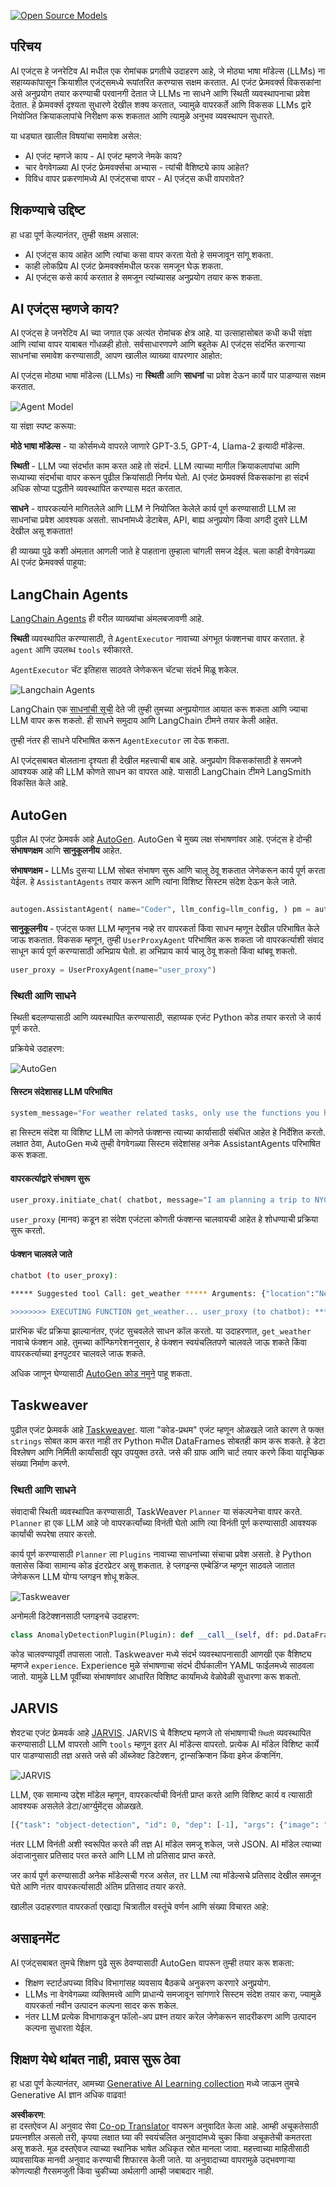 <!--
CO_OP_TRANSLATOR_METADATA:
{
  "original_hash": "11f03c81f190d9cbafd0f977dcbede6c",
  "translation_date": "2025-07-09T17:22:33+00:00",
  "source_file": "17-ai-agents/README.md",
  "language_code": "mr"
}
-->
[![Open Source Models](../../../translated_images/17-lesson-banner.a5b918fb0920e4e6d8d391a100f5cb1d5929f4c2752c937d40392905dec82592.mr.png)](https://aka.ms/gen-ai-lesson17-gh?WT.mc_id=academic-105485-koreyst)

## परिचय

AI एजंट्स हे जनरेटिव AI मधील एक रोमांचक प्रगतीचे उदाहरण आहे, जे मोठ्या भाषा मॉडेल्स (LLMs) ना सहाय्यकांपासून क्रियाशील एजंट्समध्ये रूपांतरित करण्यास सक्षम करतात. AI एजंट फ्रेमवर्क्स विकसकांना असे अनुप्रयोग तयार करण्याची परवानगी देतात जे LLMs ना साधने आणि स्थिती व्यवस्थापनाचा प्रवेश देतात. हे फ्रेमवर्क्स दृश्यता सुधारणे देखील शक्य करतात, ज्यामुळे वापरकर्ते आणि विकसक LLMs द्वारे नियोजित क्रियाकलापांचे निरीक्षण करू शकतात आणि त्यामुळे अनुभव व्यवस्थापन सुधारते.

या धड्यात खालील विषयांचा समावेश असेल:

- AI एजंट म्हणजे काय - AI एजंट म्हणजे नेमके काय?
- चार वेगवेगळ्या AI एजंट फ्रेमवर्क्सचा अभ्यास - त्यांची वैशिष्ट्ये काय आहेत?
- विविध वापर प्रकरणांमध्ये AI एजंट्सचा वापर - AI एजंट्स कधी वापरावेत?

## शिकण्याचे उद्दिष्ट

हा धडा पूर्ण केल्यानंतर, तुम्ही सक्षम असाल:

- AI एजंट्स काय आहेत आणि त्यांचा कसा वापर करता येतो हे समजावून सांगू शकता.
- काही लोकप्रिय AI एजंट फ्रेमवर्क्समधील फरक समजून घेऊ शकता.
- AI एजंट्स कसे कार्य करतात हे समजून त्यांच्यासह अनुप्रयोग तयार करू शकता.

## AI एजंट्स म्हणजे काय?

AI एजंट्स हे जनरेटिव AI च्या जगात एक अत्यंत रोमांचक क्षेत्र आहे. या उत्साहासोबत कधी कधी संज्ञा आणि त्यांचा वापर याबाबत गोंधळही होतो. सर्वसाधारणपणे आणि बहुतेक AI एजंट्स संदर्भित करणाऱ्या साधनांचा समावेश करण्यासाठी, आपण खालील व्याख्या वापरणार आहोत:

AI एजंट्स मोठ्या भाषा मॉडेल्स (LLMs) ना **स्थिती** आणि **साधनां** चा प्रवेश देऊन कार्ये पार पाडण्यास सक्षम करतात.

![Agent Model](../../../translated_images/what-agent.21f2893bdfd01e6a7fd09b0416c2b15594d97f44bbb2ab5a1ff8bf643d2fcb3d.mr.png)

या संज्ञा स्पष्ट करूया:

**मोठे भाषा मॉडेल्स** - या कोर्समध्ये वापरले जाणारे GPT-3.5, GPT-4, Llama-2 इत्यादी मॉडेल्स.

**स्थिती** - LLM ज्या संदर्भात काम करत आहे तो संदर्भ. LLM त्याच्या मागील क्रियाकलापांचा आणि सध्याच्या संदर्भाचा वापर करून पुढील क्रियांसाठी निर्णय घेतो. AI एजंट फ्रेमवर्क्स विकसकांना हा संदर्भ अधिक सोप्या पद्धतीने व्यवस्थापित करण्यास मदत करतात.

**साधने** - वापरकर्त्याने मागितलेले आणि LLM ने नियोजित केलेले कार्य पूर्ण करण्यासाठी LLM ला साधनांचा प्रवेश आवश्यक असतो. साधनांमध्ये डेटाबेस, API, बाह्य अनुप्रयोग किंवा अगदी दुसरे LLM देखील असू शकतात!

ही व्याख्या पुढे कशी अंमलात आणली जाते हे पाहताना तुम्हाला चांगली समज देईल. चला काही वेगवेगळ्या AI एजंट फ्रेमवर्क्स पाहूया:

## LangChain Agents

[LangChain Agents](https://python.langchain.com/docs/how_to/#agents?WT.mc_id=academic-105485-koreyst) ही वरील व्याख्यांचा अंमलबजावणी आहे.

**स्थिती** व्यवस्थापित करण्यासाठी, ते `AgentExecutor` नावाच्या अंगभूत फंक्शनचा वापर करतात. हे `agent` आणि उपलब्ध `tools` स्वीकारते.

`AgentExecutor` चॅट इतिहास साठवते जेणेकरून चॅटचा संदर्भ मिळू शकेल.

![Langchain Agents](../../../translated_images/langchain-agents.edcc55b5d5c437169a2037211284154561183c58bcec6d4ac2f8a79046fac9af.mr.png)

LangChain एक [साधनांची सूची](https://integrations.langchain.com/tools?WT.mc_id=academic-105485-koreyst) देते जी तुम्ही तुमच्या अनुप्रयोगात आयात करू शकता आणि ज्याचा LLM वापर करू शकतो. ही साधने समुदाय आणि LangChain टीमने तयार केली आहेत.

तुम्ही नंतर ही साधने परिभाषित करून `AgentExecutor` ला देऊ शकता.

AI एजंट्सबाबत बोलताना दृश्यता ही देखील महत्त्वाची बाब आहे. अनुप्रयोग विकसकांसाठी हे समजणे आवश्यक आहे की LLM कोणते साधन का वापरत आहे. यासाठी LangChain टीमने LangSmith विकसित केले आहे.

## AutoGen

पुढील AI एजंट फ्रेमवर्क आहे [AutoGen](https://microsoft.github.io/autogen/?WT.mc_id=academic-105485-koreyst). AutoGen चे मुख्य लक्ष संभाषणांवर आहे. एजंट्स हे दोन्ही **संभाषणक्षम** आणि **सानुकूलनीय** आहेत.

**संभाषणक्षम -** LLMs दुसऱ्या LLM सोबत संभाषण सुरू आणि चालू ठेवू शकतात जेणेकरून कार्य पूर्ण करता येईल. हे `AssistantAgents` तयार करून आणि त्यांना विशिष्ट सिस्टम संदेश देऊन केले जाते.

```python

autogen.AssistantAgent( name="Coder", llm_config=llm_config, ) pm = autogen.AssistantAgent( name="Product_manager", system_message="Creative in software product ideas.", llm_config=llm_config, )

```

**सानुकूलनीय** - एजंट्स फक्त LLM म्हणूनच नव्हे तर वापरकर्ता किंवा साधन म्हणून देखील परिभाषित केले जाऊ शकतात. विकसक म्हणून, तुम्ही `UserProxyAgent` परिभाषित करू शकता जो वापरकर्त्याशी संवाद साधून कार्य पूर्ण करण्यासाठी अभिप्राय घेतो. हा अभिप्राय कार्य चालू ठेवू शकतो किंवा थांबवू शकतो.

```python
user_proxy = UserProxyAgent(name="user_proxy")
```

### स्थिती आणि साधने

स्थिती बदलण्यासाठी आणि व्यवस्थापित करण्यासाठी, सहाय्यक एजंट Python कोड तयार करतो जे कार्य पूर्ण करते.

प्रक्रियेचे उदाहरण:

![AutoGen](../../../translated_images/autogen.dee9a25a45fde584fedd84b812a6e31de5a6464687cdb66bb4f2cb7521391856.mr.png)

#### सिस्टम संदेशासह LLM परिभाषित

```python
system_message="For weather related tasks, only use the functions you have been provided with. Reply TERMINATE when the task is done."
```

हा सिस्टम संदेश या विशिष्ट LLM ला कोणते फंक्शन्स त्याच्या कार्यासाठी संबंधित आहेत हे निर्देशित करतो. लक्षात ठेवा, AutoGen मध्ये तुम्ही वेगवेगळ्या सिस्टम संदेशांसह अनेक AssistantAgents परिभाषित करू शकता.

#### वापरकर्त्याद्वारे संभाषण सुरू

```python
user_proxy.initiate_chat( chatbot, message="I am planning a trip to NYC next week, can you help me pick out what to wear? ", )

```

`user_proxy` (मानव) कडून हा संदेश एजंटला कोणती फंक्शन्स चालवायची आहेत हे शोधण्याची प्रक्रिया सुरू करतो.

#### फंक्शन चालवले जाते

```bash
chatbot (to user_proxy):

***** Suggested tool Call: get_weather ***** Arguments: {"location":"New York City, NY","time_periond:"7","temperature_unit":"Celsius"} ******************************************************** --------------------------------------------------------------------------------

>>>>>>>> EXECUTING FUNCTION get_weather... user_proxy (to chatbot): ***** Response from calling function "get_weather" ***** 112.22727272727272 EUR ****************************************************************

```

प्रारंभिक चॅट प्रक्रिया झाल्यानंतर, एजंट सुचवलेले साधन कॉल करतो. या उदाहरणात, `get_weather` नावाचे फंक्शन आहे. तुमच्या कॉन्फिगरेशननुसार, हे फंक्शन स्वयंचलितपणे चालवले जाऊ शकते किंवा वापरकर्त्याच्या इनपुटवर चालवले जाऊ शकते.

अधिक जाणून घेण्यासाठी [AutoGen कोड नमुने](https://microsoft.github.io/autogen/docs/Examples/?WT.mc_id=academic-105485-koreyst) पाहू शकता.

## Taskweaver

पुढील एजंट फ्रेमवर्क आहे [Taskweaver](https://microsoft.github.io/TaskWeaver/?WT.mc_id=academic-105485-koreyst). याला "कोड-प्रथम" एजंट म्हणून ओळखले जाते कारण ते फक्त `strings` सोबत काम करत नाही तर Python मधील DataFrames सोबतही काम करू शकते. हे डेटा विश्लेषण आणि निर्मिती कार्यांसाठी खूप उपयुक्त ठरते. जसे की ग्राफ आणि चार्ट तयार करणे किंवा यादृच्छिक संख्या निर्माण करणे.

### स्थिती आणि साधने

संवादाची स्थिती व्यवस्थापित करण्यासाठी, TaskWeaver `Planner` या संकल्पनेचा वापर करते. `Planner` हा एक LLM आहे जो वापरकर्त्यांच्या विनंती घेतो आणि त्या विनंती पूर्ण करण्यासाठी आवश्यक कार्यांची रूपरेषा तयार करतो.

कार्य पूर्ण करण्यासाठी `Planner` ला `Plugins` नावाच्या साधनांच्या संचाचा प्रवेश असतो. हे Python क्लासेस किंवा सामान्य कोड इंटरप्रेटर असू शकतात. हे प्लगइन्स एम्बेडिंग्ज म्हणून साठवले जातात जेणेकरून LLM योग्य प्लगइन शोधू शकेल.

![Taskweaver](../../../translated_images/taskweaver.da8559999267715a95b7677cf9b7d7dd8420aee6f3c484ced1833f081988dcd5.mr.png)

अनोमली डिटेक्शनसाठी प्लगइनचे उदाहरण:

```python
class AnomalyDetectionPlugin(Plugin): def __call__(self, df: pd.DataFrame, time_col_name: str, value_col_name: str):
```

कोड चालवण्यापूर्वी तपासला जातो. Taskweaver मध्ये संदर्भ व्यवस्थापनासाठी आणखी एक वैशिष्ट्य म्हणजे `experience`. Experience मुळे संभाषणाचा संदर्भ दीर्घकालीन YAML फाईलमध्ये साठवला जातो. यामुळे LLM पूर्वीच्या संभाषणांवर आधारित विशिष्ट कार्यांमध्ये वेळोवेळी सुधारणा करू शकतो.

## JARVIS

शेवटचा एजंट फ्रेमवर्क आहे [JARVIS](https://github.com/microsoft/JARVIS?tab=readme-ov-file?WT.mc_id=academic-105485-koreyst). JARVIS चे वैशिष्ट्य म्हणजे तो संभाषणाची `स्थिती` व्यवस्थापित करण्यासाठी LLM वापरतो आणि `tools` म्हणून इतर AI मॉडेल्स वापरतो. प्रत्येक AI मॉडेल विशिष्ट कार्ये पार पाडण्यासाठी तज्ञ असते जसे की ऑब्जेक्ट डिटेक्शन, ट्रान्सक्रिप्शन किंवा इमेज कॅप्शनिंग.

![JARVIS](../../../translated_images/jarvis.762ddbadbd1a3a3364d4ca3db1a7a9c0d2180060c0f8da6f7bd5b5ea2a115aa7.mr.png)

LLM, एक सामान्य उद्देश मॉडेल म्हणून, वापरकर्त्याची विनंती प्राप्त करते आणि विशिष्ट कार्य व त्यासाठी आवश्यक असलेले डेटा/आर्ग्युमेंट्स ओळखते.

```python
[{"task": "object-detection", "id": 0, "dep": [-1], "args": {"image": "e1.jpg" }}]
```

नंतर LLM विनंती अशी स्वरूपित करते की तज्ञ AI मॉडेल समजू शकेल, जसे JSON. AI मॉडेल त्याच्या अंदाजानुसार प्रतिसाद परत करते आणि LLM तो प्रतिसाद प्राप्त करते.

जर कार्य पूर्ण करण्यासाठी अनेक मॉडेल्सची गरज असेल, तर LLM त्या मॉडेल्सचे प्रतिसाद देखील समजून घेते आणि नंतर वापरकर्त्यासाठी अंतिम प्रतिसाद तयार करते.

खालील उदाहरणात वापरकर्ता एखाद्या चित्रातील वस्तूंचे वर्णन आणि संख्या विचारत आहे:

## असाइनमेंट

AI एजंट्सबाबत तुमचे शिक्षण पुढे सुरू ठेवण्यासाठी AutoGen वापरून तुम्ही तयार करू शकता:

- शिक्षण स्टार्टअपच्या विविध विभागांसह व्यवसाय बैठकचे अनुकरण करणारे अनुप्रयोग.
- LLMs ना वेगवेगळ्या व्यक्तिमत्त्वे आणि प्राधान्ये समजावून सांगणारे सिस्टम संदेश तयार करा, ज्यामुळे वापरकर्ता नवीन उत्पादन कल्पना सादर करू शकेल.
- नंतर LLM प्रत्येक विभागाकडून फॉलो-अप प्रश्न तयार करेल जेणेकरून सादरीकरण आणि उत्पादन कल्पना सुधारता येईल.

## शिक्षण येथे थांबत नाही, प्रवास सुरू ठेवा

हा धडा पूर्ण केल्यानंतर, आमच्या [Generative AI Learning collection](https://aka.ms/genai-collection?WT.mc_id=academic-105485-koreyst) मध्ये जाऊन तुमचे Generative AI ज्ञान अधिक वाढवा!

**अस्वीकरण**:  
हा दस्तऐवज AI अनुवाद सेवा [Co-op Translator](https://github.com/Azure/co-op-translator) वापरून अनुवादित केला आहे. आम्ही अचूकतेसाठी प्रयत्नशील असलो तरी, कृपया लक्षात घ्या की स्वयंचलित अनुवादांमध्ये चुका किंवा अचूकतेची कमतरता असू शकते. मूळ दस्तऐवज त्याच्या स्थानिक भाषेत अधिकृत स्रोत मानला जावा. महत्त्वाच्या माहितीसाठी व्यावसायिक मानवी अनुवाद करण्याची शिफारस केली जाते. या अनुवादाच्या वापरामुळे उद्भवणाऱ्या कोणत्याही गैरसमजुती किंवा चुकीच्या अर्थलागी आम्ही जबाबदार नाही.